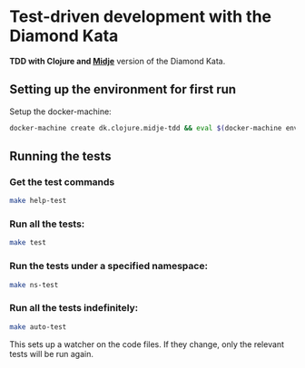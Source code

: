 # Test-driven development with the Diamond Kata

**TDD with Clojure and [Midje](https://github.com/marick/Midje/)** version of the Diamond Kata.

## Setting up the environment for first run

Setup the docker-machine:
```bash
docker-machine create dk.clojure.midje-tdd && eval $(docker-machine env dk.clojure.midje-tdd)
```

## Running the tests

### Get the test commands
```bash
make help-test
```


### Run all the tests:
```bash
make test
```

### Run the tests under a specified namespace:
```bash
make ns-test
```

### Run all the tests indefinitely:
```bash
make auto-test
```
This sets up a watcher on the code files. If they change, only the relevant tests will be run again.
